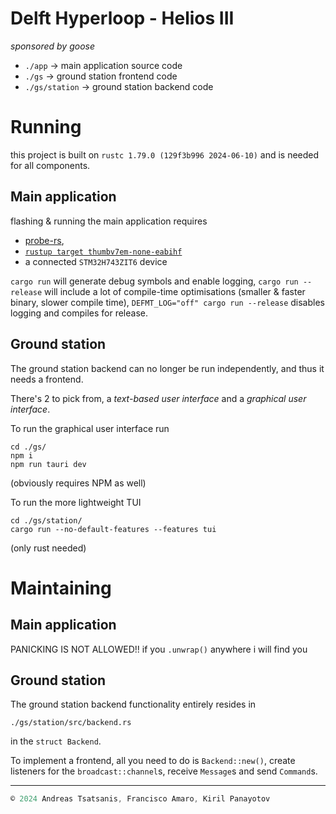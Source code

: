 # Delft Hyperloop - Helios III
*sponsored by goose*

- `./app` → main application source code
- `./gs` → ground station frontend code
- `./gs/station` → ground station backend code

# Running
this project is built on `rustc 1.79.0 (129f3b996 2024-06-10)` and is needed for all components.

## Main application
flashing & running the main application requires 
- [probe-rs](https://probe.rs),
- [`rustup target thumbv7em-none-eabihf`](https://doc.rust-lang.org/nightly/rustc/platform-support/thumbv7em-none-eabi.html)
- a connected `STM32H743ZIT6` device

`cargo run` will generate debug symbols and enable logging, `cargo run --release` will include a lot of compile-time optimisations (smaller & faster binary, slower compile time),
`DEFMT_LOG="off" cargo run --release` disables logging and compiles for release.

## Ground station
The ground station backend can no longer be run independently, and thus it needs a frontend.

There's 2 to pick from, a *text-based user interface* and a *graphical user interface*.

To run the graphical user interface run
```
cd ./gs/
npm i
npm run tauri dev
```
(obviously requires NPM as well)

To run the more lightweight TUI
```
cd ./gs/station/
cargo run --no-default-features --features tui
```
(only rust needed)

# Maintaining

## Main application
PANICKING IS NOT ALLOWED!!
if you `.unwrap()` anywhere i will find you

## Ground station
The ground station backend functionality entirely resides in 
```
./gs/station/src/backend.rs
```
in the `struct Backend`.

To implement a frontend, all you need to do is `Backend::new()`, create listeners for the `broadcast::channel`s, receive `Message`s and send `Command`s.


----------------------------------------------------------

```rust
© 2024 Andreas Tsatsanis, Francisco Amaro, Kiril Panayotov
```


